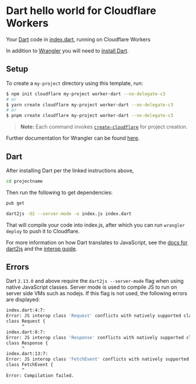 # Dart hello world for Cloudflare Workers

Your [Dart](https://dart.dev/) code in [index.dart](https://github.com/cloudflare/dart-worker-hello-world/blob/master/index.dart), running on Cloudflare Workers

In addition to [Wrangler](https://github.com/cloudflare/wrangler) you will need to [install Dart](https://dart.dev/get-dart).

## Setup

To create a `my-project` directory using this template, run:

```sh
$ npm init cloudflare my-project worker-dart --no-delegate-c3
# or
$ yarn create cloudflare my-project worker-dart --no-delegate-c3
# or
$ pnpm create cloudflare my-project worker-dart --no-delegate-c3
```

> **Note:** Each command invokes [`create-cloudflare`](https://www.npmjs.com/package/create-cloudflare) for project creation.

Further documentation for Wrangler can be found [here](https://developers.cloudflare.com/workers/tooling/wrangler).

## Dart

After installing Dart per the linked instructions above,

```sh
cd projectname
```

Then run the following to get dependencies:

```sh
pub get

dart2js -O2 --server-mode -o index.js index.dart
```

That will compile your code into index.js, after which you can run `wrangler deploy` to push it to Cloudflare.

For more information on how Dart translates to JavaScript, see the [docs for dart2js](https://dart.dev/tools/dart2js) and the [interop guide](https://dart.dev/web/js-interop).

## Errors

Dart `2.13.0` and above require the `dart2js --server-mode` flag when using native JavaScript classes. Server mode is used to compile JS to run on server side VMs such as nodejs. If this flag is not used, the following errors are displayed:

```sh
index.dart:4:7:
Error: JS interop class 'Request' conflicts with natively supported class '_Request' in 'dart:html'.
class Request {
      ^
index.dart:8:7:
Error: JS interop class 'Response' conflicts with natively supported class '_Response' in 'dart:html'.
class Response {
      ^
index.dart:13:7:
Error: JS interop class 'FetchEvent' conflicts with natively supported class 'FetchEvent' in 'dart:html'.
class FetchEvent {
      ^
Error: Compilation failed.
```
